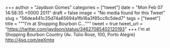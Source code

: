 
+++
author = "Jaydson Gomes"
categories = ["tweet"]
date = "Mon Feb 07 14:58:35 +0000 2011"
draft = false
image = "No media found for this Tweet"
slug = "56dea441c35d74a65694a1fb16a3f85cc9c5ded7"
tags = ["tweet"]
title = """I'm at Shopping Bourbon C..."""
tweet = true
tweet_url = "https://twitter.com/jaydson/status/34627085402120193"
+++
I'm at Shopping Bourbon Country (Av. Túlio Rose, 100, Porto Alegre) http://4sq.com/eeXmtq
